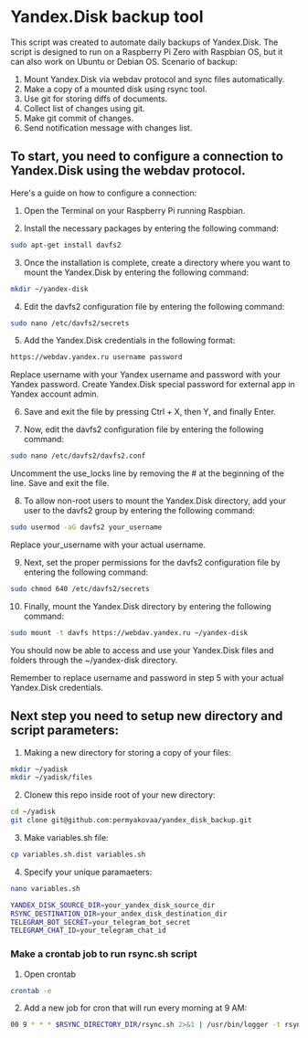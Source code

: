 # Yandex.Disk backup tool 
This script was created to automate daily backups of Yandex.Disk. The script is designed to run on a Raspberry Pi Zero with Raspbian OS, but it can also work on Ubuntu or Debian OS.
Scenario of backup:
1. Mount Yandex.Disk via webdav protocol and sync files automatically.
2. Make a copy of a mounted disk using rsync tool.
3. Use git for storing diffs of documents.
4. Collect list of changes using git.
5. Make git commit of changes.
6. Send notification message with changes list.

## To start, you need to configure a connection to Yandex.Disk using the webdav protocol.
Here's a guide on how to configure a connection:
1. Open the Terminal on your Raspberry Pi running Raspbian.

2. Install the necessary packages by entering the following command:
```bash
sudo apt-get install davfs2
```

3. Once the installation is complete, create a directory where you want to mount the Yandex.Disk by entering the following command:
```bash
mkdir ~/yandex-disk
```

4. Edit the davfs2 configuration file by entering the following command:
```bash
sudo nano /etc/davfs2/secrets
```

5. Add the Yandex.Disk credentials in the following format:
```bash
https://webdav.yandex.ru username password
```
Replace username with your Yandex username and password with your Yandex password. Create Yandex.Disk special password for external app in Yandex account admin.

6. Save and exit the file by pressing Ctrl + X, then Y, and finally Enter.

7. Now, edit the davfs2 configuration file by entering the following command:
```bash
sudo nano /etc/davfs2/davfs2.conf
```
Uncomment the use_locks line by removing the # at the beginning of the line. Save and exit the file.

8. To allow non-root users to mount the Yandex.Disk directory, add your user to the davfs2 group by entering the following command:
```bash
sudo usermod -aG davfs2 your_username
```
Replace your_username with your actual username.

9. Next, set the proper permissions for the davfs2 configuration file by entering the following command:
```bash
sudo chmod 640 /etc/davfs2/secrets
```

10. Finally, mount the Yandex.Disk directory by entering the following command:
```bash
sudo mount -t davfs https://webdav.yandex.ru ~/yandex-disk
```

You should now be able to access and use your Yandex.Disk files and folders through the ~/yandex-disk directory.

Remember to replace username and password in step 5 with your actual Yandex.Disk credentials.

## Next step you need to setup new directory and script parameters:
1. Making a new directory for storing a copy of your files:
```bash
mkdir ~/yadisk
mkdir ~/yadisk/files
```

2. Clonew this repo inside root of your new directory:
```bash
cd ~/yadisk
git clone git@github.com:permyakovaa/yandex_disk_backup.git
```

3. Make variables.sh file:
```bash
cp variables.sh.dist variables.sh
```

4. Specify your unique paramaeters:
```bash
nano variables.sh
```

```bash
YANDEX_DISK_SOURCE_DIR=your_yandex_disk_source_dir
RSYNC_DESTINATION_DIR=your_andex_disk_destination_dir
TELEGRAM_BOT_SECRET=your_telegram_bot_secret
TELEGRAM_CHAT_ID=your_telegram_chat_id
```

### Make a crontab job to run rsync.sh script
1. Open crontab
```bash
crontab -e
```
2. Add a new job for cron that will run every morning at 9 AM:
```bash
00 9 * * * $RSYNC_DIRECTORY_DIR/rsync.sh 2>&1 | /usr/bin/logger -t rsync.sh
```
